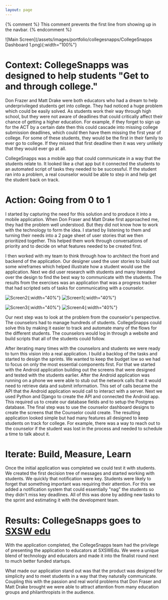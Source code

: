 ```yaml
---
layout: page
---
```

{% comment %}
This comment prevents the first line from showing up in the navbar.
{% endcomment %}

![Main Screen](/assets/images/portfolio/collegesnapps/CollegeSnapps Dashboard 1.png){:width="100%"}

# Context: CollegeSnapps was designed to help students "Get to and through college."
Don Frazer and Matt Drake were both educators who had a dream to help underprivileged students get into college. They had noticed a huge problem which could be easily solved. As students work their way through high school, but they were not aware of deadlines that could critically affect their chance of getting a higher education.  For example, if they forget to sign up for the ACT by a certain date then this could cascade into missing college submission deadlines, which could then have them missing the first year of college. For some of these students, they would be the first in their family to ever go to college. If they missed that first deadline then it was very unlikely that they would ever go at all.


CollegeSnapps was a mobile app that could communicate in a way that the students relate to. It looked like a chat app but it connected the students to an automated script of tasks they needed to be successful. If the student ran into a problem, a real counselor would be able to step in and help get the student back on track.

# Action: Going from 0 to 1
I started by capturing the need for this solution and to produce it into a mobile application. When Don Fraser and Matt Drake first approached me, they had the problem well understood. But they did not know how to work with the technology to form the idea. I started by listening to them and turning their needs into a 2 page sheet of user stories that we then prioritized together. This helped them work through conversations of priority and to decide on what features needed to be created first.


I then worked with my team to think through how to architect the front and backend of the application. Our designer used the user stories to build out some wireframes which helped illustrate how a student would use the application. Next we did user research with students and many itereated over the design to find the best way to communicate with the students. The results from the exercises was an application that was a progress tracker that had scripted sets of tasks for communicating with a counselor.

![Screen2](/assets/images/portfolio/collegesnapps/CollegeSnapps2.png){:width="40%"}
![Screen1](/assets/images/portfolio/collegesnapps/CollegeSnapps1.png){:width="40%"}


![Screen3](/assets/images/portfolio/collegesnapps/CollegeSnapps3.png){:width="40%"}
![Screen4](/assets/images/portfolio/collegesnapps/CollegeSnapps4.png){:width="40%"}


Our next step was to look at the problem from the counselor's perspective. The counselors had to manage hundreds of students. CollegeSnapps could solve this by making it easier to track and automate many of the flows for the different students. The counselors would log in through a website and build scripts that all of the students could follow.


After iterating many times with the counselors and students we were ready to turn this vision into a real application. I build a backlog of the tasks and started to design the sprints.  We wanted to keep the budget low so we had to focus on only the most essential components first. For that we started with the Android application building out the screens that were designed and tested with the students earlier. After the Android application was running on a phone we were able to stub out the network calls that it would need to retrieve data and submit information. This set of calls became the API that the Android application would call to interact with a server.  Next we used Python and Django to create the API and connected the Android app. This required us to create our database fields and to setup the Postgres database. The final step was to use the counselor dashboard designs to create the screens that the Counselor could create. The resulting application looked simple but had many features all designed to keep students on track for college. For example, there was a way to reach out to the counselor if the student was lost in the process and needed to schedule a time to talk about it.


# Iterate: Build, Measure, Learn
Once the initial application was completed we could test it with students. We created the first decision tree of messages and started working with students. We quickly that notification were key. Students were likely to forget that something important was requiring their attention. For this we added a notification system that could essentially "nag" the students so they didn't miss key deadlines. All of this was done by adding new tasks to the sprint and estimating it with the development team.


# Results: CollegeSnapps goes to [SXSW edu](https://www.sxswedu.com/)
With the application completed, the CollegeSnapps team had the privilege of presenting the application to educators at SXSWEdu. We were a unique blend of technology and educators and made it into the finalist round next to much better funded startups.


What made our application stand out was that the product was designed for simplicity and to meet students in a way that they naturally communicate. Coupling this with the passion and real world problems that Don Fraser and Matt Drake brought we were able to attract attention from many education groups and philanthropists in the audience.
